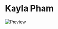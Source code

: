 # Kayla Pham

![Preview](https://lh3.googleusercontent.com/tX3NUHVKEbAmd0SWwpIO8tCl_zePNUYPKZzuylW4pHS2mGA8EUq497XPqhdt-IptBAexWwzxowk "Preview")


